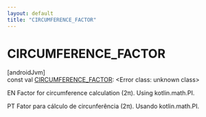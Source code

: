 ```yaml
---
layout: default
title: "CIRCUMFERENCE_FACTOR"
---
```


# CIRCUMFERENCE_FACTOR

[androidJvm]\
const val [CIRCUMFERENCE_FACTOR](-c-i-r-c-u-m-f-e-r-e-n-c-e_-f-a-c-t-o-r.md): &lt;Error class: unknown class&gt;

EN Factor for circumference calculation (2π). Using kotlin.math.PI.

PT Fator para cálculo de circunferência (2π). Usando kotlin.math.PI.